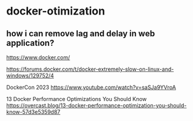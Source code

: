 # docker-otimization

## how i can remove lag and delay in web application? ##

https://www.docker.com/


https://forums.docker.com/t/docker-extremely-slow-on-linux-and-windows/129752/4


DockerCon 2023
https://www.youtube.com/watch?v=saSJa9YVroA

13 Docker Performance Optimizations You Should Know
https://overcast.blog/13-docker-performance-optimization-you-should-know-57d3e5359d87
